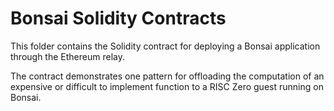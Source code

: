 # Bonsai Solidity Contracts

This folder contains the Solidity contract for deploying a Bonsai application through the Ethereum relay. 

The contract demonstrates one pattern for offloading the computation of an expensive or difficult to implement function to a RISC Zero guest running on Bonsai.